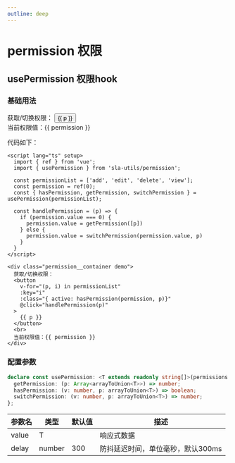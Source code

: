 ```yaml
---
outline: deep
---
```


# permission 权限 <Badge type="tip" text="permission" />

## usePermission 权限hook

### 基础用法

<script lang="ts" setup>
import { ref } from 'vue';
import { usePermission } from 'sla-utils/permission';

const permissionList = ['add', 'edit', 'delete', 'view'];
const permission = ref(0);
const { hasPermission, getPermission, switchPermission } = usePermission(permissionList);

const handlePermission = (p) => {
  if (permission.value === 0) {
    permission.value = getPermission([p])
  } else {
    permission.value = switchPermission(permission.value, p)
  }
}
</script>

<div class="permission__container demo">
  获取/切换权限：
  <button
    v-for="(p, i) in permissionList"
    :key="i"
    :class="{ active: hasPermission(permission, p)}"
    @click="handlePermission(p)"
    >
    {{ p }}
  </button>
  <br>
  当前权限值：{{ permission }}
</div>

代码如下：

```vue
<script lang="ts" setup>
  import { ref } from 'vue';
  import { usePermission } from 'sla-utils/permission';
  
  const permissionList = ['add', 'edit', 'delete', 'view'];
  const permission = ref(0);
  const { hasPermission, getPermission, switchPermission } = usePermission(permissionList);
  
  const handlePermission = (p) => {
    if (permission.value === 0) {
      permission.value = getPermission([p])
    } else {
      permission.value = switchPermission(permission.value, p)
    }
  }
</script>

<div class="permission__container demo">
  获取/切换权限：
  <button
    v-for="(p, i) in permissionList"
    :key="i"
    :class="{ active: hasPermission(permission, p)}"
    @click="handlePermission(p)"
  >
    {{ p }}
  </button>
  <br>
  当前权限值：{{ permission }}
</div>
```

### 配置参数

```ts
declare const usePermission: <T extends readonly string[]>(permissions: T) => {
  getPermission: (p: Array<arrayToUnion<T>>) => number;
  hasPermission: (v: number, p: arrayToUnion<T>) => boolean;
  switchPermission: (v: number, p: arrayToUnion<T>) => number;
};
```

| 参数名 | 类型     | 默认值 | 描述         |
|-----|--------|-----|------------|
|  value   | T      |   | 响应式数据 |
|  delay   | number | 300  | 防抖延迟时间，单位毫秒，默认300ms |
